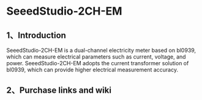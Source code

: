 # SeeedStudio-2CH-EM 

## 1、Introduction

SeeedStudio-2CH-EM is a dual-channel electricity meter based on bl0939, which can measure electrical parameters such as current, voltage, and power. SeeedStudio-2CH-EM adopts the current transformer solution of bl0939, which can provide higher electrical measurement accuracy.

## 2、Purchase links and wiki